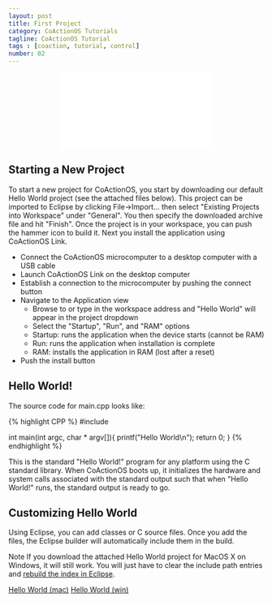 ```yaml
---
layout: post
title: First Project
category: CoActionOS Tutorials
tagline: CoActionOS Tutorial
tags : [coaction, tutorial, control]
number: 02
---
```

<div align="center" class="flex-video">
	<iframe src="//www.youtube.com/embed/6-rbEx6AV6A?rel=0" frameborder="0"> </iframe>
</div>

## Starting a New Project

To start a new project for CoActionOS, you start by downloading our default 
Hello World project (see the attached files below). This project can be 
imported to Eclipse by clicking File->Import... then select "Existing 
Projects into Workspace" under "General". You then specify the downloaded 
archive file and hit "Finish". Once the project is in your workspace, you 
can push the hammer icon to build it. Next you install the application using 
CoActionOS Link.

- Connect the CoActionOS microcomputer to a desktop computer with a USB cable
- Launch CoActionOS Link on the desktop computer
- Establish a connection to the microcomputer by pushing the connect  button
- Navigate to the Application  view
  - Browse to or type in the workspace address and "Hello World" will appear in the project dropdown
  - Select the "Startup", "Run", and "RAM" options
  - Startup: runs the application when the device starts (cannot be RAM)
  - Run: runs the application when installation is complete
  - RAM: installs the application in RAM (lost after a reset)
- Push the install  button

## Hello World!

The source code for main.cpp looks like:

{% highlight CPP %}
#include <cstdio>
 
int main(int argc, char * argv[]){
     printf("Hello World\n");
     return 0;
}
{% endhighlight %}

This is the standard "Hello World!" program for any platform using the 
C standard library.  When CoActionOS boots up, it initializes the hardware 
and system calls associated with the standard output such that when "Hello World!" 
runs, the standard output is ready to go.

## Customizing Hello World

Using Eclipse, you can add classes or C source files. Once you add the files, 
the Eclipse builder will automatically include them in the build.

<div class="alert alert-info"><span class="label label-danger">Note</span> If you download
the attached Hello World project for MacOS X on Windows, it will still work. 
You will just have to clear the include path entries and <a href="{% post_url 2013-12-16-CoActionOS-User-Guide-CoActionOS-and-Eclipse %}"
>rebuild the index in 
Eclipse</a>.</div>

<a class="btn btn-default" href="{{ BASE_URL }}/attachments/HelloWorld-macosx.zip"><i class="fa fa-paperclip"> </i> Hello World (mac)</a>
<a class="btn btn-default" href="{{ BASE_URL }}/attachments/HelloWorld-win.zip"><i class="fa fa-paperclip"> </i> Hello World (win)</a>

